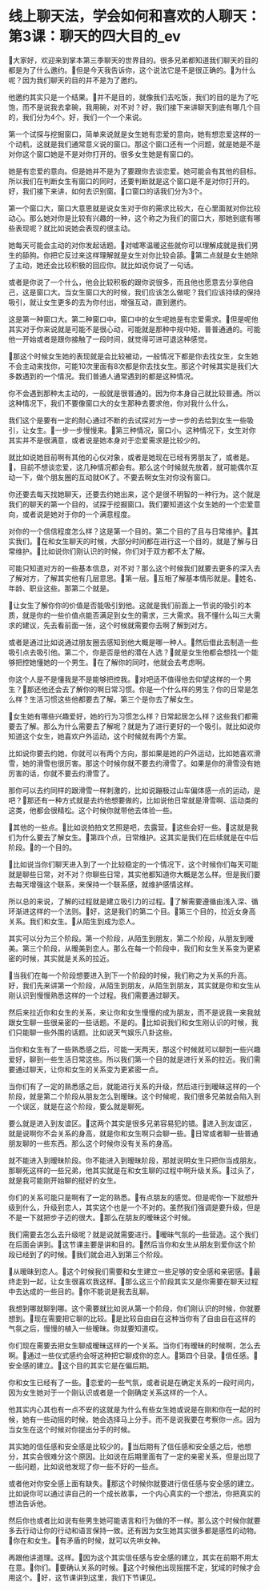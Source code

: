 # 线上聊天法，学会如何和喜欢的人聊天：第3课：聊天的四大目的_ev

🎼大家好，欢迎来到掌本第三季聊天的世界目的。很多兄弟都知道我们聊天的目的都是为了什么邀约。🎼但是今天我告诉你，这个说法它是不是很正确的。🎼为什么呢？因为我们聊天的目的并不是为了邀约。

他邀约其实只是一个结果。🎼并不是目的，就像我们去吃饭，我们的目的是为了吃饱，而不是说我去拿碗，我用碗，对不对？好，我们接下来讲聊天到底有哪几个目的，我们分为4个。好，我们一个一个来说。

第一个试探与挖掘窗口，简单来说就是女生她有恋爱的意向，她有想恋爱这样的一个动机，这就是我们通常意义说的窗口。那这个窗口还有一个问题，就是她是不是对你这个窗口她是不是对你打开的。很多女生她是有窗口的。

她是有恋爱的意向。但是她并不是为了要跟你去谈恋爱。她可能会有其他的目标。所以我们在判断女生有窗口的同时，还要判断就是这个窗口是不是对你打开的。好，我们接下来讲，如何去识别窗。🎼口窗口的话我们分为3个。

第一个窗口大，窗口大意思就是说女生对于你的需求比较大，在心里面就对你比较动心。那么她对你是比较有兴趣的一种，这个称之为我们的窗口大，那她到底有哪些表现呢？就比如说她会表现的很主动。

她每天可能会主动的对你发起话题。🎼对嘘寒温暖这些就你可以理解成就是我们男生的舔狗。你把它反过来这样理解就是女生对你比较会舔。🎼第二点就是女生她除了主动，她还会比较积极的回应你。就比如说你说了一句话。

或者是你说了一个什么，他会比较积极的跟你说很多，而且他也愿意去分享他自己，这是窗口大。当女生窗口大的时候，我们应该怎么做呢？我们应该持续的保持吸引，就让女生更多的去为你付出，增强互动，直到邀约。

这是第一种窗口大。第二种窗口中。窗口中的女生呢她是有恋爱需求。🎼但是呢他其实对于你来说就是可能不是很心动，可能就是那种中规中矩，普普通通的。可能他一开始或者是跟你接触了一段时间，就觉得可进可退这种感觉。

🎼那这个时候女生她的表现就是会比较被动，一般情况下都是你去找女生，女生她不会主动来找你，可能10次里面有8次都是你去找女生。那这个时候其实是我们大多数遇到的一个情况。我们普通人通常遇到的都是这种情况。

你不会遇到那种太主动的，一般就是很普通的。因为你本身自己就比较普通。所以这种情况下，我们不要像窗口大的女生那种去要求他，你对我什么什么。

我们这个是要有一定的耐心通过不断的去试探对方一步一步的去给到女生一些吸引，让女生。🎼一步一步慢慢来。🎼第三种情况，窗口小。这种情况下，女生对你其实并不是很满意，或者说是她本身对于恋爱需求是比较少的。

就比如说她目前啊有其他的心仪对象，或者是她现在已经有男朋友了，或者是。🎼，目前不想谈恋爱，这几种情况都会有。那么这个时候就先放着，就可能偶尔互动一下，做个朋友圈的互动就OK了。不要去啊女生对你没有窗口。

你还要去每天找她聊天，还要去约她出来，这个是很不明智的一种行为。这个就是我们的聊天的第一个目的，试探于挖掘窗口。我们要知道这个女生她的一个恋爱意向，或者说是她对于你的一个满意程度。

对你的一个信信程度怎么样？这是第一个目的。第二个目的了且与日常维护。🎼其实我们。🎼在和女生聊天的时候，大部分时间都在进行这一个目的，就是了解与日常维护。🎼比如说你们刚认识的时候，你们对于双方都不太了解。

可能只知道对方的一些基本信息，对不对？那么这个时候我们就要去更多的深入去了解对方，了解其实他有几层意思。🎼第一层。🎼互相了解基本情形就是。🎼姓名、年龄、职业这些。那第二个就是。

🎼让女生了解你你的价值是否能吸引到他。这就是我们前面上一节说的吸引的本质，就是你的一些价值点能否满足到女生的需求，三大需求。我不懂什么叫三大需求的建议，先去看前面一张，这个时候就需要你去啊了解到对方。

或者是通过比如说通过朋友圈去感知到他大概是哪一种人。🎼然后借此去制造一些吸引点去吸引他。第二个，你是否是他的潜在人选？🎼就是女生他都会想找一个能够把控她懂她的一个男生。🎼在了解你的同时，他就会去考虑啊。

你这个人是不是懂我是不是能够把控我。🎼对吧适不值得他去仰望这样的一个男生？🎼那还他还会去了解你的啊日常习惯。你是一个什么样的男生？你的日常是怎么样？生活习惯这些他都要去了解。第三个是你去了解女生。

🎼女生她有哪些兴趣爱好，她的行为习惯怎么样？日常起居怎么样？这些我们都需要去了解。那么为什么需要去了解呢？就是为了进行更好的一个吸引。就比如说你知道这个女生，她喜欢户外运动，这个时候就有两个方案。

比如说你要去约她，你就可以有两个方向，那如果是她的户外运动，比如她喜欢滑雪，她的滑雪也很厉害。那这个时候你就不要去约滑雪了。如果是你的滑雪没有她厉害的话，你就不要去约滑雪了。

那你可以去约同样的跟滑雪一样刺激的，比如说蹦极过山车偏体感一点的运动，是吧？🎼那还有一种方式就是去约他想要做的，比如说他日常就是滑雪啊、运动类的这类，他都会很精松。这个时候你就带他去体验一些。

🎼其他的一些点。🎼比如说拍拍文艺照是吧，去露营。🎼这些会好一些。🎼这就是我们为什么要去了解女生。🎼第四个点，日常维护。这其实是我们在后续就是在中后阶段。🎼的一个目的。

🎼比如说当你们聊天进入到了一个比较稳定的一个情况下，这个时候你们每天可能就是聊些日常，对不对？你聊些日常，其实他都知道你大概是怎么样。但是我们要去每天增强这个联系，来保持一个联系感，就维护感情这样。

所以总的来说，了解的过程就是建立吸引力的过程。🎼了解需要遵循由浅入深、循环渐进这样的一个法则。🎼好，这是我们的第二个目。🎼第三个目的，拉近女身高关系。我们和女生。🎼从陌生到成为恋人。

其实可以分为三个阶段。第一个阶段，从陌生到朋友，第二个阶段，从朋友到暧美。第三个阶段，从暧美到恋人。那么在每一个阶段中，我们和女生关系变为更紧密的时候，其实就是关系的拉近。

🎼当我们在每一个阶段想要进入到下一个阶段的时候，我们称之为关系的升高。好，我们先来讲第一个阶段，从陌生到朋友，从陌生到朋友，其实就是你和女生从刚认识到慢慢熟悉这样的一个过程。我们需要通过聊天。

然后来拉近你和女生的关系，来让你和女生慢慢的成为朋友，而不是说我一来我就跟女生聊一些很亲密的一些话题。不是的。🎼比如说我们和女生刚认识的时候，我们只能聊一些外围的话题。比如说天气娱乐八卦这些。

当你和女生有了一些熟悉感之后，可能一天两天，那这个时候就可以聊到一些兴趣爱好，聊到一些生活日常这些。所以我们第一个目的就是进行关系的拉近。我们需要通过聊天，让你和女生的关系变为更紧密一点。

当你们有了一定的熟悉感之后，就能进行关系的升级，然后进行到暧昧这样的一个阶段，就是第二个阶段从朋友怎么到暧昧。这个时候呢，我们很多兄弟就会陷入到一个误区，就是在这个阶段，要么就是聊死。

要么就是进入到友谊区。🎼这两个其实是很多兄弟容易犯的错。🎼进入到友谊区，就是说啊你不会关系的身高，就是你和女生啊只会聊一些。🎼日常或者聊一些普通朋友聊的一些东西。那么这个时候你没有关系的身高。

就不能进入到暧昧阶段。你不能进入到暧昧阶段，那就说明女生只把你当成朋友。那聊死这样的一些兄弟，他其实就是在和女生聊的过程中啊升级关系。🎼过头了，就是我可能刚开始聊的挺好的女生。

你们的关系可能只是啊有了一定的熟悉。🎼有点朋友的感觉。但是呢你一下就想升级到什么，升级到恋人，其实这个也是一个不对的。虽然我们强调是要升级，但是不是一下就把步子迈的很大。🎼那么在朋友的暧昧这个时候。

我们需要去怎么去升级呢？就是说就需要进行。🎼暧昧气氛的一些营造。这个我们在后面会讲到。🎼这节课主要是讲和目的。🎼然后当你和女生从朋友到爱你这个阶段已经到了的时候。🎼我们就会进入到第三个阶段。

🎼从暧昧到恋人。🎼这个时候我们需要和女生建立一些足够的安全感和亲密感。🎼最终走到一起，让女生很喜欢我这样。🎼那么这三个阶段其实又是你需要在聊天过程中去达成的一些目的。🎼你不能说是我去乱聊。

我想到哪就聊到哪。这个需要就比如说从第一个阶段，你们刚认识的时候，你就要想到。🎼现在需要把它聊的比较。🎼是比较自由自在这种当你有了自由自在这样的气氛之后，慢慢的植入一些暧昧。你就要知道哎。

你们现在需要去把女生聊成暧昧这样的一个关系。当你们有暧昧的时候啊，怎么去啊。🎼通过一些仪式感约会呀这种把它聊成你的恋人。🎼第四个目录。🎼信任感。🎼安全感的建立。🎼这个目的其实它是在偏后期。

你和女生已经有了一些。🎼恋爱的一些气氛，或者说是在确定关系的一段时间内，因为女生她对于一个刚认识或者是一个刚确定关系这样的一个人。

他其实内心其也有一点不安的这就是为什么有些女生她或说是在刚和你在一起的时候，她有一些动摇的时候，她会选择马上分手。而不是说我要在考察你一点。因为当女生在这个时候对你提出分手的时候。

其实她的信任感和安全感是比较少的。🎼当后期有了信任感和安全感之后，他想分，其实会很难分这个原因。比如说在后期里面有了一定的亲密关系，但是出现了一些问题，比如说他发现了你一些不好的一些点。

或者他对你安全感上面有缺失。🎼那这个时候你就要进行信任感与安全感的建立。比如说你可以通过讲自己的一个成长故事，一个内心真实的一个想法，你把真实的想法告诉他。

然后你也或者比如说有些男生她可能语言和行为做的不一样。那么这个时候你就要多去行动让你的行动和语言保持一致。还有因为女生她其实很多都是感性的动物。🎼你在和女生。🎼有矛盾的时候，就可以先哄女神。

再跟他讲道理。这样。🎼因为这个其实信任感与安全感的建立，其实在前期不用太在意。🎼你们。🎼要确认关系的时候。🎼这个时候他出现摇摆不定，犹域的时候才会用这个。🎼好，这节课讲到这里，我们下节课见。


